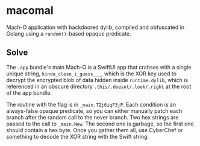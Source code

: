 # macomal

Mach-O application with backdoored dylib, compiled and obfuscated in Golang using a `random()`-based opaque
predicate.

## Solve

The `.app` bundle's main Mach-O is a SwiftUI app that crahses with a single unique string, `kinda_close_i_guess___`, which
is the XOR key used to decrypt the encrypted blob of data hidden inside `runtime.dylib`, which is referenced
in an obscure directory `.this/.doesnt/.look/.right` at the root of the app bundle.

The routine with the flag is in `_main.TZj6iqF3jP`. Each condition is an always-false opaque predicate, so you can
either manually patch each branch after the random call to the never branch. Two hex strings are passed to the call
to `_main.New`. The second one is garbage, so the first one should contain a hex byte. Once you gather them
all, use CyberChef or something to decode the XOR string with the Swift string.
